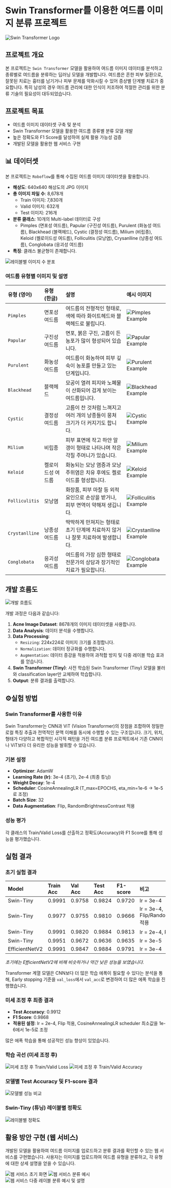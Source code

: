 # Swin Transformer를 이용한 여드름 이미지 분류 프로젝트

![Swin Transformer Logo](https://github.com/jeong-hoon-kim/Acne-Type-SwinClassifier/blob/main/images/swin_transformer.jpg)

## 프로젝트 개요

본 프로젝트는 `Swin Transformer` 모델을 활용하여 여드름 이미지 데이터를 분석하고 종류별로 여드름을 분류하는 딥러닝 모델을 개발합니다. 여드름은 흔한 피부 질환으로, 잘못된 치료는 흉터를 남기거나 피부 문제를 악화시킬 수 있어 증상별 단계별 치료가 중요합니다. 특히 남성의 경우 여드름 관리에 대한 인식이 저조하여 적절한 관리를 위한 분류 기술의 필요성이 대두되었습니다.

## 프로젝트 목표

* 여드름 이미지 데이터셋 구축 및 분석
* Swin Transformer 모델을 활용한 여드름 종류별 분류 모델 개발
* 높은 정확도와 F1 Score를 달성하여 실제 활용 가능성 검증
* 개발된 모델을 활용한 웹 서비스 구현

## 📊 데이터셋

본 프로젝트는 `Roboflow`를 통해 수집된 여드름 이미지 데이터셋을 활용합니다.

* **해상도**: 640x640 해상도의 JPG 이미지 
* **총 이미지 파일 수**: 8,678개 
    * Train 이미지: 7,830개 
    * Valid 이미지: 632개 
    * Test 이미지: 216개 
* **분류 클래스**: 10개의 Multi-label 데이터로 구성 
    * Pimples (면포성 여드름), Papular (구진성 여드름), Purulent (화농성 여드름), Blackhead (블랙헤드), Cystic (결정성 여드름), Milium (비립종), Keloid (켈로이드성 여드름), Folliculitis (모낭염), Crysanlline (낭종성 여드름), Conglobata (응괴성 여드름) 
* **특징**: 클래스 불균형이 존재합니다.

![레이블별 이미지 수 분포](https://github.com/jeong-hoon-kim/Acne-Type-SwinClassifier/blob/main/images/label_distribution.png?raw=true)

### 여드름 유형별 이미지 및 설명

| 유형 (영어)    | 유형 (한글)      | 설명                                                                                                                                                                                                                               | 예시 이미지                                                                                                                                                                 |
| :------------- | :--------------- | :--------------------------------------------------------------------------------------------------------------------------------------------------------------------------------------------------------------------------------- | :-------------------------------------------------------------------------------------------------------------------------------------------------------------------------- |
| `Pimples`      | 면포성 여드름    | 여드름의 전형적인 형태로, 색에 따라 화이트헤드와 블랙헤드로 불립니다.                                                                                                                                                     | ![Pimples Example](https://github.com/jeong-hoon-kim/Acne-Type-SwinClassifier/blob/main/images/example_pimples.png?raw=true)  |
| `Papular`      | 구진성 여드름    | 면포, 붉은 구진, 고름이 든 농포가 많이 형성되어 있습니다.                                                                                                                                                                | ![Papular Example](https://github.com/jeong-hoon-kim/Acne-Type-SwinClassifier/blob/main/images/example_papular.png?raw=true)  |
| `Purulent`     | 화농성 여드름    | 여드름이 화농하여 피부 깊숙이 농포를 만들고 있는 단계입니다.                                                                                                                                                            | ![Purulent Example](https://github.com/jeong-hoon-kim/Acne-Type-SwinClassifier/blob/main/images/example_purulent.png?raw=true)  |
| `Blackhead`    | 블랙헤드         | 모공이 열려 피지와 노폐물이 산화되어 검게 보이는 여드름입니다.                                                                                                                                                            | ![Blackhead Example](https://github.com/jeong-hoon-kim/Acne-Type-SwinClassifier/blob/main/images/example_blackhead.png?raw=true)  |
| `Cystic`       | 결정성 여드름    | 고름이 찬 것처럼 느껴지고 여러 개의 낭종들이 뭉쳐 크기가 더 커지기도 합니다.                                                                                                                                             | ![Cystic Example](https://github.com/jeong-hoon-kim/Acne-Type-SwinClassifier/blob/main/images/example_cystic.png?raw=true)  |
| `Milium`       | 비립종           | 피부 표면에 작고 하얀 알갱이 형태로 나타나며 작은 각질 주머니가 있습니다.                                                                                                                                               | ![Milium Example](https://github.com/jeong-hoon-kim/Acne-Type-SwinClassifier/blob/main/images/example_milium.png?raw=true)  |
| `Keloid`       | 켈로이드성 여드름 | 화농되는 모낭 염증과 모낭 주위염은 치유 후에도 켈로이드를 형성합니다.                                                                                                                                                     | ![Keloid Example](https://github.com/jeong-hoon-kim/Acne-Type-SwinClassifier/blob/main/images/example_keloid.png?raw=true)  |
| `Folliculitis` | 모낭염           | 화장품, 피부 마찰 등 외적 요인으로 손상을 받거나, 피부 면역이 약해져 생깁니다.                                                                                                                                             | ![Folliculitis Example](https://github.com/jeong-hoon-kim/Acne-Type-SwinClassifier/blob/main/images/example_folliculitis.png?raw=true)  |
| `Crystanlline` | 낭종성 여드름    | 딱딱하게 만져지는 형태로 초기 단계에 치료하지 않거나 잘못 치료하여 발생합니다.                                                                                                                                           | ![Crystanlline Example](https://github.com/jeong-hoon-kim/Acne-Type-SwinClassifier/blob/main/images/example_crystanlline.png?raw=true)  |
| `Conglobata`   | 응괴성 여드름    | 여드름의 가장 심한 형태로 전문가의 상담과 장기적인 치료가 필요합니다.                                                                                                                                                     | ![Conglobata Example](https://github.com/jeong-hoon-kim/Acne-Type-SwinClassifier/blob/main/images/example_conglobata.png?raw=true)  |

## 개발 흐름도

![개발 흐름도](https://github.com/jeong-hoon-kim/Acne-Type-SwinClassifier/blob/main/images/flowchart.png?raw=true)

개발 과정은 다음과 같습니다:
1.  **Acne Image Dataset**: 8678개의 이미지 데이터셋을 사용합니다.
2.  **Data Analysis**: 데이터 분석을 수행합니다.
3.  **Data Processing**:
    * `Resizing`: 224x224로 이미지 크기를 조정합니다.
    * `Normalization`: 데이터 정규화를 수행합니다.
    * `Augmentation`: 데이터 증강을 적용하여 과적합 방지 및 다중 레이블 학습 효과를 얻습니다.
4.  **Swin Transformer (Tiny)**: 사전 학습된 Swin Transformer (Tiny) 모델을 불러와 classification layer만 교체하여 학습합니다.
5.  **Output**: 분류 결과를 출력합니다.

## ⚙실험 방법

### Swin Transformer를 사용한 이유
Swin Transformer는 CNN과 ViT (Vision Transformer)의 장점을 조합하여 정밀한 로컬 특징 추출과 전역적인 문맥 이해를 동시에 수행할 수 있는 구조입니다. 크기, 위치, 형태가 다양하고 복합적인 시각적 패턴을 가진 여드름 분류 프로젝트에서 기존 CNN이나 ViT보다 더 유리한 성능을 발휘할 수 있습니다.

### 기본 설정
* **Optimizer**: AdamW 
* **Learning Rate (lr)**: 3e-4 (초기), 2e-4 (최종 튜닝) 
* **Weight Decay**: 1e-4 
* **Scheduler**: CosineAnnealingLR (T_max=EPOCHS, eta_min=1e-6 -> 1e-5로 조정) 
* **Batch Size**: 32 
* **Data Augmentation**: Flip, RandomBrightnessContrast 적용 

### 성능 평가
각 클래스의 Train/Valid Loss를 산출하고 정확도(Accuracy)와 F1 Score를 통해 성능을 평가했습니다.

## 실험 결과

### 초기 실험 결과

| Model        | Train Acc | Val Acc | Test Acc | F1-score | 비고                                   |
| :----------- | :-------- | :------ | :------- | :------- | :------------------------------------- |
| Swin-Tiny    | 0.9991    | 0.9758  | 0.9824   | 0.9720   | lr = 3e-4                    |
| Swin-Tiny    | 0.9977    | 0.9755  | 0.9810   | 0.9666   | lr = 3e-4, Flip/RandomBrightnessContrast 적용  |
| Swin-Tiny    | 0.9991    | 0.9820  | 0.9884   | 0.9813   | lr = 2e-4, Flip 적용                    |
| Swin-Tiny    | 0.9951    | 0.9672  | 0.9636   | 0.9635   | lr = 3e-5                               |
| EfficientNetV2 | 0.9991    | 0.9847  | 0.9884   | 0.9791   | lr = 3e-4                               |

*초기에는 EfficientNetV2에 비해 비슷하거나 약간 낮은 성능을 보였습니다.*

Transformer 계열 모델은 CNN보다 더 많은 학습 에폭이 필요할 수 있다는 분석을 통해, Early stopping 기준을 `val_loss`에서 `val_acc`로 변경하여 더 많은 에폭 학습을 진행했습니다.

### 미세 조정 후 최종 결과

* **Test Accuracy**: 0.9912 
* **F1 Score**: 0.9868 
* **적용된 설정**: lr = 2e-4, Flip 적용, CosineAnnealingLR scheduler 최소값을 1e-6에서 1e-5로 조정 

많은 에폭 학습을 통해 성공적인 성능 향상이 있었습니다.

### 학습 곡선 (미세 조정 후)
![미세 조정 후 Train/Valid Loss](https://github.com/jeong-hoon-kim/Acne-Type-SwinClassifier/blob/main/images/tuned_loss.png?raw=true)
![미세 조정 후 Train/Valid Accuracy](https://github.com/jeong-hoon-kim/Acne-Type-SwinClassifier/blob/main/images/tuned_accuracy.png?raw=true)

### 모델별 Test Accuracy 및 F1-score 결과
![모델별 성능 비교](https://github.com/jeong-hoon-kim/Acne-Type-SwinClassifier/blob/main/images/model_comparison.png?raw=true)

### Swin-Tiny (튜닝) 레이블별 정확도
![레이블별 정확도](https://github.com/jeong-hoon-kim/Acne-Type-SwinClassifier/blob/main/images/label_accuracy.png?raw=true)

## 활용 방안 구현 (웹 서비스)

개발된 모델을 활용하여 여드름 이미지를 업로드하고 분류 결과를 확인할 수 있는 웹 서비스를 구현했습니다.
사용자는 이미지를 업로드하여 여드름 유형을 분류하고, 각 유형에 대한 상세 설명을 얻을 수 있습니다.

![웹 서비스 초기 화면](https://github.com/jeong-hoon-kim/Acne-Type-SwinClassifier/blob/main/images/web_service_initial.png?raw=true)
![웹 서비스 분류 예시](https://github.com/jeong-hoon-kim/Acne-Type-SwinClassifier/blob/main/images/web_service_classification.png?raw=true)
![웹 서비스 다중 레이블 분류 예시 및 설명](https://github.com/jeong-hoon-kim/Acne-Type-SwinClassifier/blob/main/images/web_service_multi_label.png?raw=true)
